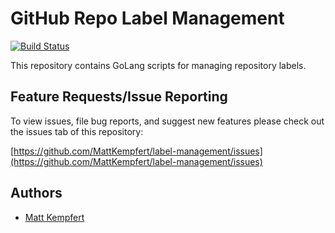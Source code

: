 # GitHub Repo Label Management

[![Build Status](https://cloud.drone.io/api/badges/MattKempfert/label-management/status.svg)](https://cloud.drone.io/MattKempfert/label-management)

This repository contains GoLang scripts for managing repository labels.

## Feature Requests/Issue Reporting

To view issues, file bug reports, and suggest new features please check out the issues tab of this repository:

[https://github.com/MattKempfert/label-management/issues](https://github.com/MattKempfert/label-management/issues)

## Authors

* [Matt Kempfert](https://github.com/MattKempfert)
